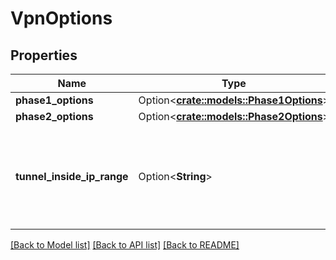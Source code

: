 # VpnOptions

## Properties

Name | Type | Description | Notes
------------ | ------------- | ------------- | -------------
**phase1_options** | Option<[**crate::models::Phase1Options**](Phase1Options.md)> |  | [optional]
**phase2_options** | Option<[**crate::models::Phase2Options**](Phase2Options.md)> |  | [optional]
**tunnel_inside_ip_range** | Option<**String**> | The range of inside IP addresses for the tunnel. This must be a /30 CIDR block from the 169.254.254.0/24 range. | [optional]

[[Back to Model list]](../README.md#documentation-for-models) [[Back to API list]](../README.md#documentation-for-api-endpoints) [[Back to README]](../README.md)



